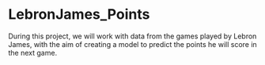 # LebronJames_Points
During this project, we will work with data from the games played by Lebron James, with the aim of creating a model to predict the points he will score in the next game.
